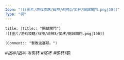 ```yaml
---
Icon: "![[图片/游戏攻略/战神/战神3/奖杯/開啟閘門.png|30]]"
Type: "铜"
---
```

```ad-common-bronze-trophy
title: (Title:: "開啟閘門")
![[图片/游戏攻略/战神/战神3/奖杯/開啟閘門.png|100]]

(Comment:: "擊敗波塞頓。")
```

#战神/战神III/奖杯 #奖杯 #奖杯/铜
